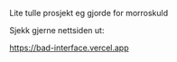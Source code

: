 Lite tulle prosjekt eg gjorde for morroskuld

Sjekk gjerne nettsiden ut:

https://bad-interface.vercel.app 
